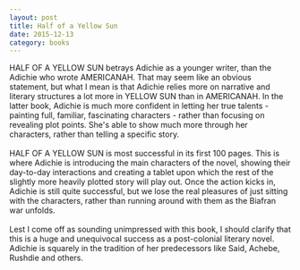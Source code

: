 ```yaml
---
layout: post
title: Half of a Yellow Sun 
date: 2015-12-13
category: books
---
```

HALF OF A YELLOW SUN betrays Adichie as a younger writer, than the Adichie who wrote AMERICANAH. That may seem like an obvious statement, but what I mean is that Adichie relies more on narrative and literary structures a lot more in YELLOW SUN than in AMERICANAH. In the latter book, Adichie is much more confident in letting her true talents - painting full, familiar, fascinating characters - rather than focusing on revealing plot points. She's able to show much more through her characters, rather than telling a specific story.<br/><br/>HALF OF A YELLOW SUN is most successful in its first 100 pages. This is where Adichie is introducing the main characters of the novel, showing their day-to-day interactions and creating a tablet upon which the rest of the slightly more heavily plotted story will play out. Once the action kicks in, Adichie is still quite successful, but we lose the real pleasures of just sitting with the characters, rather than running around with them as the Biafran war unfolds. <br/><br/>Lest I come off as sounding unimpressed with this book, I should clarify that this is a huge and unequivocal success as a post-colonial literary novel. Adichie is squarely in the tradition of her predecessors like Said, Achebe, Rushdie and others.
